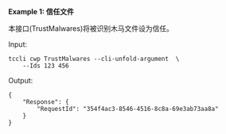 **Example 1: 信任文件**

本接口(TrustMalwares)将被识别木马文件设为信任。

Input: 

```
tccli cwp TrustMalwares --cli-unfold-argument  \
    --Ids 123 456
```

Output: 
```
{
    "Response": {
        "RequestId": "354f4ac3-8546-4516-8c8a-69e3ab73aa8a"
    }
}
```

